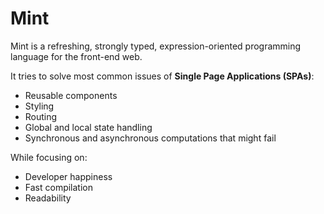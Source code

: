# Mint

Mint is a refreshing, strongly typed, expression-oriented programming language for the front-end web.

It tries to solve most common issues of **Single Page Applications \(SPAs\)**:

* Reusable components
* Styling
* Routing
* Global and local state handling
* Synchronous and asynchronous computations that might fail

While focusing on:

* Developer happiness
* Fast compilation
* Readability



